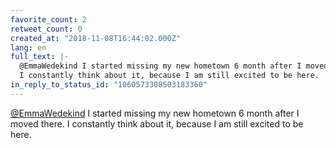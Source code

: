 ```yaml
---
favorite_count: 2
retweet_count: 0
created_at: "2018-11-08T16:44:02.000Z"
lang: en
full_text: |-
  @EmmaWedekind I started missing my new hometown 6 month after I moved there. 
  I constantly think about it, because I am still excited to be here.
in_reply_to_status_id: "1060573308503183360"
---
```


[@EmmaWedekind](https://twitter.com/EmmaWedekind) I started missing my new
hometown 6 month after I moved there. I constantly think about it, because I am
still excited to be here.
